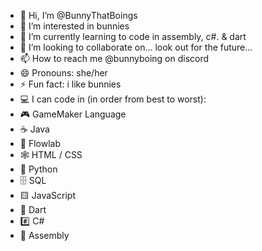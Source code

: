 - 👋 Hi, I’m @BunnyThatBoings
- 👀 I’m interested in bunnies
- 🌱 I’m currently learning to code in assembly, c#. & dart
- 💞️ I’m looking to collaborate on... look out for the future...
- 📫 How to reach me @bunnyboing on discord
- 😄 Pronouns: she/her
- ⚡ Fun fact: i like bunnies
- 💻 I can code in (in order from best to worst):
- 🎮 GameMaker Language
- ☕ Java
- 🚰 Flowlab
- 🕸️ HTML / CSS
- 🐍 Python
- 🗄️ SQL
- 🟨 JavaScript
- 🚄 Dart
- #️⃣ C#
- 🧠 Assembly
<!---
BunnyThatBoings/BunnyThatBoings is a ✨ special ✨ repository because its `README.md` (this file) appears on your GitHub profile.
You can click the Preview link to take a look at your changes.
--->
